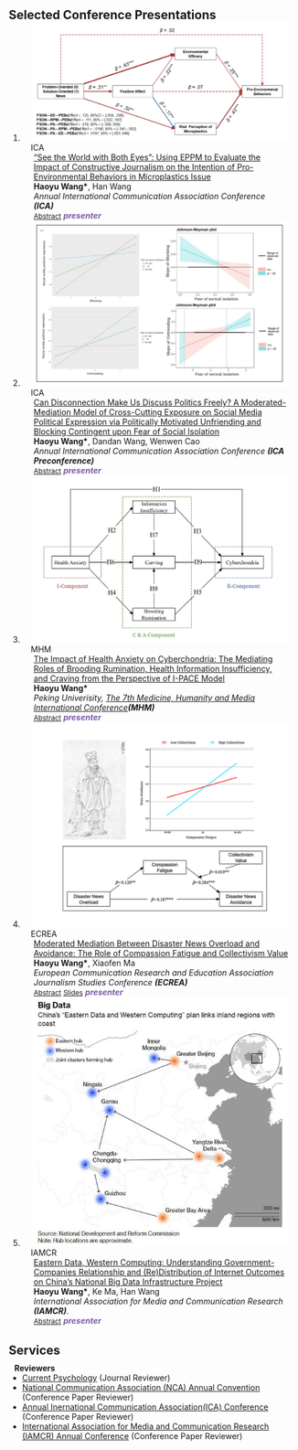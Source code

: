 <h2 id="Selected COnference Presentations" style="margin: 2px 0px -15px;">Selected Conference Presentations</h2>

<div class="publications">
<ol class="bibliography">

<!-- 
<li>
<div class="pub-row">

  <div class="col-sm-3 abbr" style="position: relative;padding-right: 15px;padding-left: 15px;">
    <img src="assets/img/principalmanifold.png" class="teaser img-fluid z-depth-1">
    <abbr class="badge">ICA</abbr>
  </div>

  <div class="col-sm-9" style="position: relative;padding-right: 15px;padding-left: 20px;">
    <div class="title"><a href="https://arxiv.org/abs/2306.06534">Principal and Self-Consistent Positive Semi-Defnite Manifolds</a></div>
    <div class="author"><strong>Hanchao Zhang, Thaddeus Tarpey</strong></div>
    <div class="periodical"><em>arXiv <strong>(arXiv)</strong>, Aug. 2023.</em></div>
    <div class="links">
    <a href="assets/files/single.html" class="btn btn-sm z-depth-0" role="button" target="_blank" style="font-size:12px;">Website</a>
      <a href="https://arxiv.org/pdf/2306.06534.pdf" class="btn btn-sm z-depth-0" role="button" target="_blank" style="font-size:12px;">PDF</a>
      <a href="https://github.com/Hanchao-Zhang/Self-Consistency-Clustering" class="btn btn-sm z-depth-0" role="button" target="_blank" style="font-size:12px;">GitHub</a>
      <a href="https://pypi.org/project/KTensors/" class="btn btn-sm z-depth-0" role="button" target="_blank" style="font-size:12px;">Package</a>
      <a href="assets/files/KTensors.bib" class="btn btn-sm z-depth-0" role="button" target="_blank" style="font-size:12px;">BibTeX</a>
      <strong><i style="color:#7b5aa6">arXiv.org</i></strong>
    </div>
  </div>
</div>
</li> -->

<!-- 
<li>
<div class="pub-row">

  <div class="col-sm-3 abbr" style="position: relative;padding-right: 15px;padding-left: 15px;">
    <img src="assets/fo.png" class="teaser img-fluid z-depth-1">
    <abbr class="badge">NCA</abbr>
  </div>

  <div class="col-sm-9" style="position: relative;padding-right: 20px;padding-left: 20px;">
    <div class="title"><a href="assets/FoMO.pdf">Is Fear of Missing Out (FoMO) Driven by Perceived Social Disconnectedness or Connectedness? A Meta-Analysis</a></div>
    <div class="author"><strong>Haoyu Wang*</strong>, Xiaoyu Xia</div>
    <div class="periodical"><em>110th National Communication Association Annual Convention<strong>(NCA)</strong></em></div>
    <div class="links">
      <a href="assets/FoMO.pdf" class="btn btn-sm z-depth-0" role="button" target="_blank" style="font-size:12px;">Abstract</a>
      <strong><i style="color:#7b5aa6">presenter</i></strong>
    </div>
  </div>
</div>
</li>-->

<li>
<div class="pub-row">

  <div class="col-sm-3 abbr" style="position: relative;padding-right: 15px;padding-left: 15px;">
    <img src="assets/peb.png" class="teaser img-fluid z-depth-1">
    <abbr class="badge">ICA</abbr>
  </div>

  <div class="col-sm-9" style="position: relative;padding-right: 20px;padding-left: 20px;">
    <div class="title"><a href="assets/PEBs.pdf">“See the World with Both Eyes”: Using EPPM to Evaluate the Impact of Constructive Journalism on the Intention of Pro-Environmental Behaviors in Microplastics Issue</a></div>
    <div class="author"><strong>Haoyu Wang*</strong>, Han Wang</div>
    <div class="periodical"><em> Annual International Communication Association Conference <strong>(ICA)</strong></em></div>
    <div class="links">
      <a href="assets/PEBs.pdf" class="btn btn-sm z-depth-0" role="button" target="_blank" style="font-size:12px;">Abstract</a>
      <strong><i style="color:#7b5aa6">presenter</i></strong>
    </div>
  </div>
</div>
</li> 

<li>
<div class="pub-row">

  <div class="col-sm-3 abbr" style="position: relative;padding-right: 15px;padding-left: 15px;">
    <img src="assets/unfriend.png" class="teaser img-fluid z-depth-1">
    <abbr class="badge">ICA</abbr>
  </div>

  <div class="col-sm-9" style="position: relative;padding-right: 15px;padding-left: 20px;">
    <div class="title"><a href="assets/unfriending.pdf">Can Disconnection Make Us Discuss Politics Freely? A Moderated-Mediation Model of Cross-Cutting Exposure on Social Media Political Expression via Politically Motivated Unfriending and Blocking Contingent upon Fear of Social Isolation</a></div>
    <div class="author"><strong>Haoyu Wang*</strong>, Dandan Wang, Wenwen Cao</div>
    <div class="periodical"><em>Annual International Communication Association Conference <strong>(ICA Preconference)</strong></em></div>
    <div class="links">
      <a href="assets/unfriending.pdf" class="btn btn-sm z-depth-0" role="button" target="_blank" style="font-size:12px;">Abstract</a>
      <strong><i style="color:#7b5aa6">presenter</i></strong>
    </div>
  </div>
</div>
</li>

  <li>
<div class="pub-row">

  <div class="col-sm-3 abbr" style="position: relative;padding-right: 15px;padding-left: 15px;">
    <img src="assets/cyber.png" class="teaser img-fluid z-depth-1">
    <abbr class="badge">MHM</abbr>
  </div>

  <div class="col-sm-9" style="position: relative;padding-right: 15px;padding-left: 20px;">
    <div class="title"><a href="assets/cyberchondria.pdf">The Impact of Health Anxiety on Cyberchondria: The Mediating Roles of Brooding Rumination, Health Information Insufficiency, and Craving from the Perspective of I-PACE Model</a></div>
    <div class="author"><strong>Haoyu Wang*</strong></div>
    <div class="periodical"><em>Peking Univerisity, <a href="https://mp.weixin.qq.com/s/52sjxqy_7mqXIJ-oZzFrIw" target="_blank">The 7th Medicine, Humanity and Media International Conference</a><strong>(MHM)</strong></em></div>
    <div class="links">
      <a href="assets/cyberchondria.pdf" class="btn btn-sm z-depth-0" role="button" target="_blank" style="font-size:12px;">Abstract</a>
      <strong><i style="color:#7b5aa6">presenter</i></strong>
    </div>
  </div>
</div>
</li>

  <li>
<div class="pub-row">

  <div class="col-sm-3 abbr" style="position: relative;padding-right: 15px;padding-left: 15px;">
    <img src="assets/disaster3.png" class="teaser img-fluid z-depth-1">
    <abbr class="badge">ECREA</abbr>
  </div>

  <div class="col-sm-9" style="position: relative;padding-right: 15px;padding-left: 20px;">
    <div class="title"><a href="assets/ECREA.pdf" target="_blank">Moderated Mediation Between Disaster News Overload and Avoidance: The Role of Compassion Fatigue and Collectivism Value</a></div>
    <div class="author"><strong>Haoyu Wang*</strong>, Xiaofen Ma </div>
    <div class="periodical"><em>European Communication Research and Education Association Journalism Studies Conference <strong>(ECREA)</strong></em></div>
    <div class="links">
      <a href="assets/ECREA.pdf" class="btn btn-sm z-depth-0" role="button" target="_blank" style="font-size:12px;">Abstract</a>
      <a href="assets/wanghaoyu_ppt_ECREA.pdf" class="btn btn-sm z-depth-0" role="button" target="_blank" style="font-size:12px;">Slides</a>
      <strong><i style="color:#7b5aa6">presenter</i></strong>
    </div>
  </div>
</div>
</li>

  <li>
<div class="pub-row">

  <div class="col-sm-3 abbr" style="position: relative;padding-right: 15px;padding-left: 15px;">
    <img src="assets/IAMCR.png" class="teaser img-fluid z-depth-1">
    <abbr class="badge">IAMCR</abbr>
  </div>

  <div class="col-sm-9" style="position: relative;padding-right: 15px;padding-left: 20px;">
    <div class="title"><a href="IAMCR_CPT.pdf" target="_blank">Eastern Data, Western Computing: Understanding Government-Companies Relationship and (Re)Distribution of Internet Outcomes on China’s National Big Data Infrastructure Project</a></div>
    <div class="author"><strong>Haoyu Wang*</strong>, Ke Ma, Han Wang </div>
    <div class="periodical"><em>International Association for Media and Communication Research <strong>(IAMCR)</strong>.</em></div>
    <div class="links">
      <a href="IAMCR_CPT.pdf" class="btn btn-sm z-depth-0" role="button" target="_blank" style="font-size:12px;">Abstract</a>
      <strong><i style="color:#7b5aa6">presenter</i></strong>
    </div>
  </div>
</div>
</li>

<br>

</ol>
</div>

<h2 id="Services" style="margin: 2px 0px 5px;">Services</h2>
<h4 style="margin: 10px 10px 0;">Reviewers</h4>

<ul style="margin:0 0 10px;">
  <li><a href="https://link.springer.com/journal/12144" target="_blank">Current Psychology</a> (Journal Reviewer)</li>
  <li><a href="https://www.natcom.org/" target="_blank">National Communication Association (NCA) Annual Convention</a> (Conference Paper Reviewer)</li>
  <li><a href="https://www.icahdq.org/default.aspx" target="_blank">Annual Inernational Communication Association(ICA) Conference</a> (Conference Paper Reviewer)</li>
  <li><a href="https://iamcr.org/" target="_blank">International Association for Media and Communication Research (IAMCR) Annual Conference</a> (Conference Paper Reviewer)</li>
</ul>

<br>


